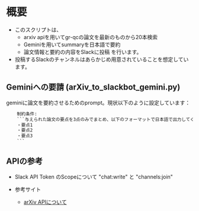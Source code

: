 # 概要
- このスクリプトは、
    - arxiv apiを用いてgr-qcの論文を最新のものから20本検索
    - Geminiを用いてsummaryを日本語で要約
    - 論文情報と要約の内容をSlackに投稿
を行います。
- 投稿するSlackのチャンネルはあらかじめ用意されていることを想定しています。

## Geminiへの要請 (arXiv_to_slackbot_gemini.py)
geminiに論文を要約させるためのprompt。現状以下のように設定しています：
```.txt
    制約条件:
    ```与えられた論文の要点を3点のみでまとめ、以下のフォーマットで日本語で出力してください。
    ・要点1
    ・要点2
    ・要点3
    ```
```

## APIの参考
- Slack API Token のScopeについて
    "chat:write" と "channels:join"


- 参考サイト
    - [arXiv APIについて](https://info.arxiv.org/help/api/user-manual.html)
